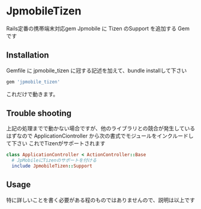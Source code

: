 # JpmobileTizen

Rails定番の携帯端末対応gem Jpmobile に Tizen のSupport を追加する Gem です

## Installation

Gemfile に jpmobile_tizen に冠する記述を加えて、bundle installして下さい

```ruby
gem 'jpmobile_tizen'
```

これだけで動きます。

## Trouble shooting

上記の処理までで動かない場合ですが、他のライブラリとの競合が発生しているはずなので
ApplicationCiontroller から次の書式でモジュールをインクルードして下さい
これでTizenがサポートされます

```ruby
class ApplicationController < ActionController::Base
  # JpMobileにTizenのサポートを付ける
  include JpmobileTizen::Support
```

## Usage

特に詳しいことを書く必要がある程のものではありませんので、説明は以上です
